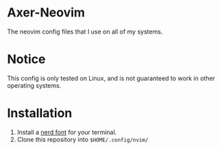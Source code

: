 # Axer-Neovim
The neovim config files that I use on all of my systems.
# Notice
This config is only tested on Linux, and is not guaranteed to work in other operating systems.
# Installation
1. Install a [nerd font](https://www.nerdfonts.com/) for your terminal.
2. Clone this repository into `$HOME/.config/nvim/`

